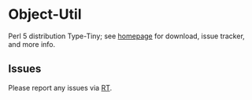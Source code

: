 # Object-Util

Perl 5 distribution Type-Tiny; see [homepage](https://metacpan.org/release/Object-Util)
for download, issue tracker, and more info.

## Issues

Please report any issues via [RT](https://rt.cpan.org/Dist/Display.html?Queue=Object-Util).
